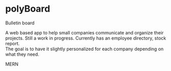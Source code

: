 # polyBoard
Bulletin board


A web based app to help small companies communicate and organize their projects.  Still a work in progress.  Currently has an employee directory, stock report.  
The goal is to have it slightly personalized for each company depending on what they need.

MERN

